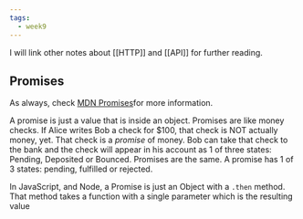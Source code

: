 ```yaml
---
tags:
  - week9
---
```

I will link other notes about [[HTTP]] and [[API]] for further reading.


## Promises

As always, check [MDN Promises](https://developer.mozilla.org/en-US/docs/Web/JavaScript/Reference/Global_Objects/Promise)for more information.

A promise is just a value that is inside an object. Promises are like money checks. If Alice writes Bob a check for $100, that check is NOT actually money, yet. That check is a *promise* of money. Bob can take that check to the bank and the check will appear in his account as 1 of three states: Pending, Deposited or Bounced. Promises are the same. A promise has 1 of 3 states: pending, fulfilled or rejected.

In JavaScript, and Node, a Promise is just an Object with a `.then` method. That method takes a function with a single parameter which is the resulting value
